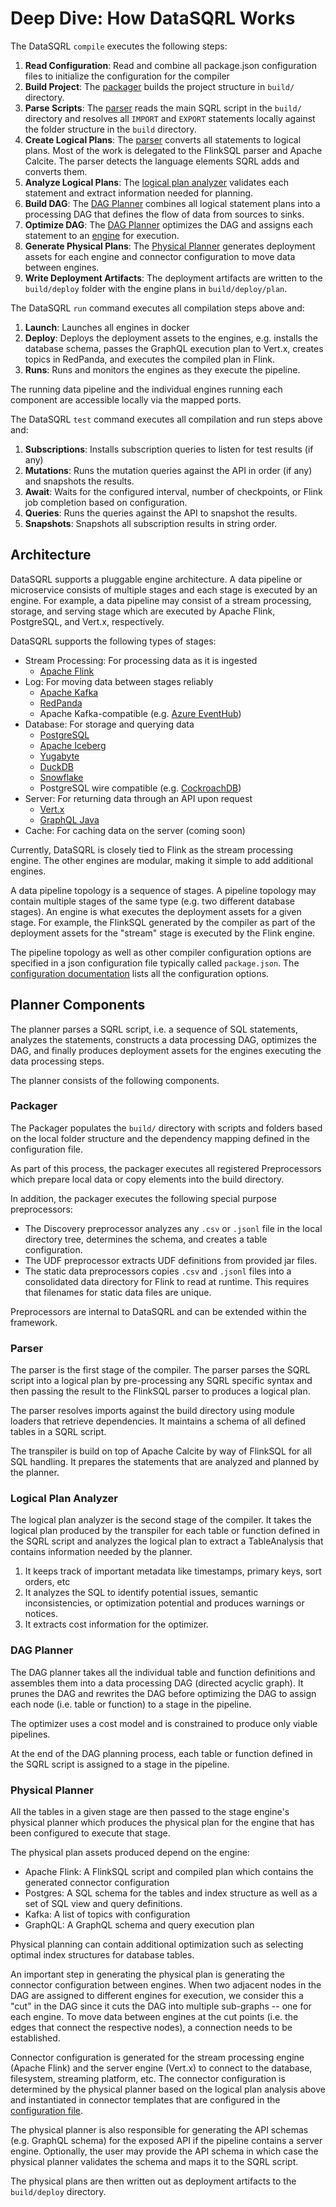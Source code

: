 # Deep Dive: How DataSQRL Works

The DataSQRL `compile` executes the following steps:

1. **Read Configuration**: Read and combine all package.json configuration files to initialize the configuration for the compiler
2. **Build Project**: The [packager](#packager) builds the project structure in `build/` directory.
3. **Parse Scripts**: The [parser](#parser) reads the main SQRL script in the `build/` directory and resolves all `IMPORT` and `EXPORT` statements locally against the folder structure in the `build` directory.
4. **Create Logical Plans**: The [parser](#parser) converts all statements to logical plans. Most of the work is delegated to the FlinkSQL parser and Apache Calcite. The parser detects the language elements SQRL adds and converts them.
5. **Analyze Logical Plans**: The [logical plan analyzer](#logical-plan-analyzer) validates each statement and extract information needed for planning.
6. **Build DAG**: The [DAG Planner](#dag-planner) combines all logical statement plans into a processing DAG that defines the flow of data from sources to sinks.
7. **Optimize DAG**: The [DAG Planner](#dag-planner) optimizes the DAG and assigns each statement to an [engine](#architecture) for execution.
8. **Generate Physical Plans**: The [Physical Planner](#physical-planner) generates deployment assets for each engine and connector configuration to move data between engines.
9. **Write Deployment Artifacts**: The deployment artifacts are written to the `build/deploy` folder with the engine plans in `build/deploy/plan`.

The DataSQRL `run` command executes all compilation steps above and:
1. **Launch**: Launches all engines in docker
2. **Deploy**: Deploys the deployment assets to the engines, e.g. installs the database schema, passes the GraphQL execution plan to Vert.x, creates topics in RedPanda, and executes the compiled plan in Flink.
3. **Runs**: Runs and monitors the engines as they execute the pipeline.

The running data pipeline and the individual engines running each component are accessible locally via the mapped ports.

The DataSQRL `test` command executes all compilation and run steps above and:
1. **Subscriptions**: Installs subscription queries to listen for test results (if any)
2. **Mutations**: Runs the mutation queries against the API in order (if any) and snapshots the results.
3. **Await**: Waits for the configured interval, number of checkpoints, or Flink job completion based on configuration.
4. **Queries**: Runs the queries against the API to snapshot the results.
5. **Snapshots**: Snapshots all subscription results in string order.

## Architecture

DataSQRL supports a pluggable engine architecture. A data pipeline or microservice
consists of multiple stages and each stage is executed by an engine.
For example, a data pipeline may consist of a stream processing, storage, and
serving stage which are executed by Apache Flink, PostgreSQL, and Vert.x, respectively.

DataSQRL supports the following types of stages:

* Stream Processing: For processing data as it is ingested
  * [Apache Flink](https://flink.apache.org/)  
* Log: For moving data between stages reliably
  * [Apache Kafka](https://kafka.apache.org/)
  * [RedPanda](https://redpanda.com/)
  * Apache Kafka-compatible (e.g. [Azure EventHub](https://azure.microsoft.com/en-us/services/event-hubs/))
* Database: For storage and querying data
  * [PostgreSQL](https://www.postgresql.org/) 
  * [Apache Iceberg](https://iceberg.apache.org/)
  * [Yugabyte](https://www.yugabyte.com/)
  * [DuckDB](https://duckdb.org/)
  * [Snowflake](https://www.snowflake.com/)
  * PostgreSQL wire compatible (e.g. [CockroachDB](https://www.cockroachlabs.com/))
* Server: For returning data through an API upon request
  * [Vert.x](https://vertx.io/)
  * [GraphQL Java](https://www.graphql-java.com/)
* Cache: For caching data on the server (coming soon)

Currently, DataSQRL is closely tied to Flink as the stream processing engine.
The other engines are modular, making it simple to add additional engines.

A data pipeline topology is a sequence of stages. A pipeline topology may contain
multiple stages of the same type (e.g. two different database stages).
An engine is what executes the deployment assets for a given stage.
For example, the FlinkSQL generated by the compiler as part of the deployment assets for the "stream" stage is
executed by the Flink engine.

The pipeline topology as well as other compiler configuration options are
specified in a json configuration file typically called `package.json`.
The [configuration documentation](configuration.md) lists all the configuration options.

## Planner Components

The planner parses a SQRL script, i.e. a sequence of SQL statements, analyzes
the statements, constructs a data processing DAG, optimizes the DAG, and finally
produces deployment assets for the engines executing the data processing steps.

The planner consists of the following components.

### Packager

The Packager populates the `build/` directory with scripts and folders based on the local folder structure and the dependency mapping defined in the configuration file. 

As part of this process, the packager executes all registered Preprocessors which prepare local data or copy elements into the build directory.

In addition, the packager executes the following special purpose preprocessors:

* The Discovery preprocessor analyzes any `.csv` or `.jsonl` file in the local directory tree, determines the schema, and creates a table configuration.
* The UDF preprocessor extracts UDF definitions from provided jar files.
* The static data preprocessors copies `.csv` and `.jsonl` files into a consolidated data directory for Flink to read at runtime. This requires that filenames for static data files are unique.

Preprocessors are internal to DataSQRL and can be extended within the framework.

### Parser

The parser is the first stage of the compiler. The parser parses the
SQRL script into a logical plan by pre-processing any SQRL specific syntax and then
passing the result to the FlinkSQL parser to produces a logical plan.

The parser resolves imports against the build directory using module loaders
that retrieve dependencies. It maintains a schema of all defined tables
in a SQRL script.

The transpiler is build on top of Apache Calcite by way of FlinkSQL for all SQL handling.
It prepares the statements that are analyzed and planned by the planner.

### Logical Plan Analyzer

The logical plan analyzer is the second stage of the compiler. It takes the
logical plan produced by the transpiler for each table or function
defined in the SQRL script and analyzes the logical plan to extract a TableAnalysis
that contains information needed by the planner.

1. It keeps track of important metadata like timestamps, primary keys, sort orders, etc
2. It analyzes the SQL to identify potential issues, semantic inconsistencies, or optimization potential and produces warnings or notices.
3. It extracts cost information for the optimizer.

### DAG Planner

The DAG planner takes all the individual table and function definitions and assembles them into
a data processing DAG (directed acyclic graph). It prunes the DAG and rewrites the DAG before optimizing the
DAG to assign each node (i.e. table or function) to a stage in the pipeline.

The optimizer uses a cost model and is constrained to produce only viable
pipelines.

At the end of the DAG planning process, each table or function defined in the SQRL script
is assigned to a stage in the pipeline.

### Physical Planner

All the tables in a given stage are then passed to the stage engine's physical
planner which produces the physical plan for the engine that has been
configured to execute that stage.

The physical plan assets produced depend on the engine:
* Apache Flink: A FlinkSQL script and compiled plan which contains the generated connector configuration
* Postgres: A SQL schema for the tables and index structure as well as a set of SQL view and query definitions.
* Kafka: A list of topics with configuration
* GraphQL: A GraphQL schema and query execution plan

Physical planning can contain additional optimization such as selecting optimal index
structures for database tables.

An important step in generating the physical plan is generating the connector configuration between engines.
When two adjacent nodes in the DAG are assigned to different engines for execution,
we consider this a "cut" in the DAG since it cuts the DAG into multiple sub-graphs -- one for each engine.
To move data between engines at the cut points (i.e. the edges that connect the respective nodes), a connection needs to be established.

Connector configuration is generated for the stream processing engine (Apache Flink)
and the server engine (Vert.x) to connect to the database, filesystem, streaming platform, etc.
The connector configuration is determined by the physical planner based on the logical plan analysis above
and instantiated in connector templates that are configured in the [configuration file](configuration.md).

The physical planner is also responsible for generating the API schemas (e.g. GraphQL schema)
for the exposed API if the pipeline contains a server engine. Optionally, the user may
provide the API schema in which case the physical planner validates the schema and maps it
to the SQRL script.

The physical plans are then written out as deployment artifacts to the `build/deploy`
directory.


